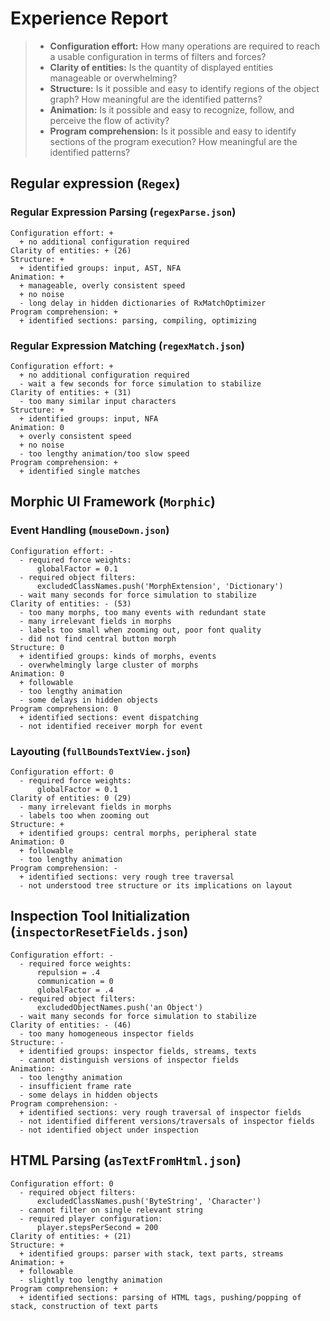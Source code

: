 # Experience Report

> - **Configuration effort:** How many operations are required to reach a usable configuration in terms of filters and forces?
> - **Clarity of entities:** Is the quantity of displayed entities manageable or overwhelming?  
> - **Structure:** Is it possible and easy to identify regions of the object graph? How meaningful are the identified patterns?
> - **Animation:** Is it possible and easy to recognize, follow, and perceive the flow of activity?
> - **Program comprehension:** Is it possible and easy to identify sections of the program execution? How meaningful are the identified patterns?

## Regular expression (`Regex`)

### Regular Expression Parsing (`regexParse.json`)

```
Configuration effort: +
  + no additional configuration required
Clarity of entities: + (26)
Structure: +
  + identified groups: input, AST, NFA
Animation: +
  + manageable, overly consistent speed
  + no noise
  - long delay in hidden dictionaries of RxMatchOptimizer
Program comprehension: +
  + identified sections: parsing, compiling, optimizing
```

### Regular Expression Matching (`regexMatch.json`)

```
Configuration effort: +
  + no additional configuration required
  - wait a few seconds for force simulation to stabilize
Clarity of entities: + (31)
  - too many similar input characters
Structure: +
  + identified groups: input, NFA
Animation: 0
  + overly consistent speed
  + no noise
  - too lengthy animation/too slow speed
Program comprehension: +
  + identified single matches
```

## Morphic UI Framework (`Morphic`)

### Event Handling (`mouseDown.json`)

```
Configuration effort: -
  - required force weights:
      globalFactor = 0.1
  - required object filters:
      excludedClassNames.push('MorphExtension', 'Dictionary')
  - wait many seconds for force simulation to stabilize
Clarity of entities: - (53)
  - too many morphs, too many events with redundant state
  - many irrelevant fields in morphs
  - labels too small when zooming out, poor font quality
  - did not find central button morph
Structure: 0
  + identified groups: kinds of morphs, events
  - overwhelmingly large cluster of morphs
Animation: 0
  + followable
  - too lengthy animation
  - some delays in hidden objects
Program comprehension: 0
  + identified sections: event dispatching
  - not identified receiver morph for event
```

### Layouting (`fullBoundsTextView.json`)

```
Configuration effort: 0
  - required force weights:
      globalFactor = 0.1
Clarity of entities: 0 (29)
  - many irrelevant fields in morphs
  - labels too when zooming out
Structure: +
  + identified groups: central morphs, peripheral state
Animation: 0
  + followable
  - too lengthy animation
Program comprehension: -
  + identified sections: very rough tree traversal
  - not understood tree structure or its implications on layout
```

## Inspection Tool Initialization (`inspectorResetFields.json`)

```
Configuration effort: -
  - required force weights:
      repulsion = .4
      communication = 0
      globalFactor = .4
  - required object filters:
      excludedObjectNames.push('an Object')
  - wait many seconds for force simulation to stabilize
Clarity of entities: - (46)
  - too many homogeneous inspector fields
Structure: -
  + identified groups: inspector fields, streams, texts
  - cannot distinguish versions of inspector fields
Animation: -
  - too lengthy animation
  - insufficient frame rate
  - some delays in hidden objects
Program comprehension: -
  + identified sections: very rough traversal of inspector fields
  - not identified different versions/traversals of inspector fields
  - not identified object under inspection
```

## HTML Parsing (`asTextFromHtml.json`)

```
Configuration effort: 0
  - required object filters:
      excludedClassNames.push('ByteString', 'Character')
  - cannot filter on single relevant string
  - required player configuration:
      player.stepsPerSecond = 200
Clarity of entities: + (21)
Structure: +
  + identified groups: parser with stack, text parts, streams
Animation: +
  + followable
  - slightly too lengthy animation
Program comprehension: +
  + identified sections: parsing of HTML tags, pushing/popping of stack, construction of text parts
```
